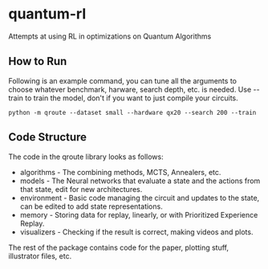 # quantum-rl
Attempts at using RL in optimizations on Quantum Algorithms

## How to Run

Following is an example command, you can tune all the arguments to choose whatever benchmark, harware, search depth, etc. is needed. Use --train to train the model, don't if you want to just compile your circuits.
```shell
python -m qroute --dataset small --hardware qx20 --search 200 --train
```

## Code Structure

The code in the qroute library looks as follows:
* algorithms - The combining methods, MCTS, Annealers, etc.
* models - The Neural networks that evaluate a state and the actions from that state, edit for new architectures.
* environment - Basic code managing the circuit and updates to the state, can be edited to add state representations.
* memory - Storing data for replay, linearly, or with Prioritized Experience Replay.
* visualizers - Checking if the result is correct, making videos and plots.

The rest of the package contains code for the paper, plotting stuff, illustrator files, etc.
